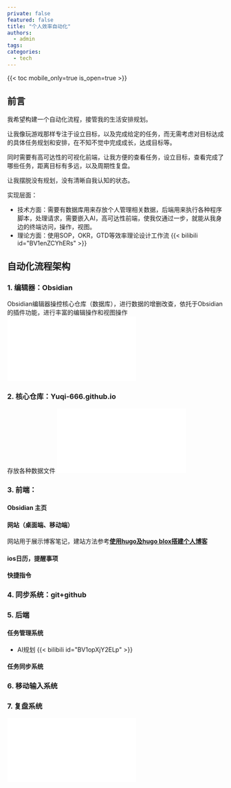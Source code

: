 ```yaml
---
private: false
featured: false
title: "个人效率自动化"
authors:
  - admin
tags:
categories:
  - tech
---
```

{{< toc mobile_only=true is_open=true >}}

## 前言

我希望构建一个自动化流程，接管我的生活安排规划。

让我像玩游戏那样专注于设立目标，以及完成给定的任务，而无需考虑对目标达成的具体任务规划和安排，在不知不觉中完成成长，达成目标等。

同时需要有高可达性的可视化前端，让我方便的查看任务，设立目标，查看完成了哪些任务，距离目标有多远，以及周期性复盘。

让我摆脱没有规划，没有清晰自我认知的状态。

实现层面：

- 技术方面：需要有数据库用来存放个人管理相关数据，后端用来执行各种程序脚本，处理请求，需要嵌入AI，高可达性前端，使我仅通过一步，就能从我身边的终端访问，操作，视图。
- 理论方面：使用SOP，OKR，GTD等效率理论设计工作流
{{< bilibili id="BV1enZCYhERs" >}}
## 自动化流程架构

### 1. 编辑器：Obsidian

Obsidian编辑器操控核心仓库（数据库），进行数据的增删改查，依托于Obsidian的插件功能，进行丰富的编辑操作和视图操作
![Drawing 2025-10-24 01.42.20.excalidraw](../../../../../static/_Excalidraw/Drawing%202025-10-24%2001.42.20.excalidraw.md)
### 2. 核心仓库：Yuqi-666.github.io

存放各种数据文件
![Drawing 2025-10-24 01.43.20.excalidraw](../../../../../static/_Excalidraw/Drawing%202025-10-24%2001.43.20.excalidraw.md)
### 3. 前端：
#### Obsidian 主页
#### 网站（桌面端、移动端）
网站用于展示博客笔记，建站方法参考[**使用hugo及hugo blox搭建个人博客**](/note/tech/personal-blog)
#### ios日历，提醒事项
#### 快捷指令

### 4. 同步系统：git+github

### 5. 后端

#### 任务管理系统

-  AI规划
{{< bilibili id="BV1opXjY2ELp" >}}

#### 任务同步系统

### 6. 移动输入系统
### 7. 复盘系统

![Drawing 2025-10-03 20.18.48.excalidraw](../../../../../static/_Excalidraw/Drawing%202025-10-03%2020.18.48.excalidraw.md)

